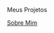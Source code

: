 Meus Projetos<br>

<a href="https://iasmimsouza.github.io/Portfolio/sobremim/index.html">Sobre Mim</a>